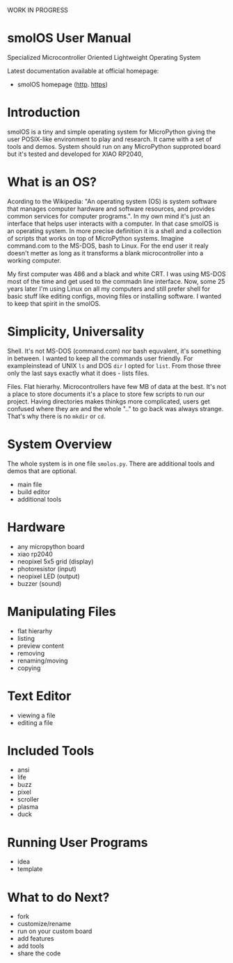 WORK
IN
PROGRESS

# smolOS User Manual
Specialized Microcontroller Oriented Lightweight Operating System

Latest documentation available at official homepage:

* smolOS homepage ([http](http://smol.p1x.in/os/). [https](https://smol.p1x.in/os/))

# Introduction
smolOS is a tiny and simple operating system for MicroPython giving the user POSIX-like environment to play and research. It came with a set of tools and demos. System should run on any MicroPython supproted board but it's tested and developed for XIAO RP2040,

# What is an OS?

Acording to the Wikipedia: "An operating system (OS) is system software that manages computer hardware and software resources, and provides common services for computer programs.". In my own mind it's just an interface that helps user interacts with a computer. In that case smolOS is an operating system. In more precise definition it is a shell and a collection of scripts that works on top of MicroPython systems. Imagine command.com to the MS-DOS, bash to Linux. For the end user it realy doesn't metter as long as it transforms a blank microcontroller into a working computer.

My first computer was 486 and a black and white CRT. I was using MS-DOS most of the time and get used to the commadn line interface. Now, some 25 years later I'm using Linux on all my computers and still prefer shell for basic stuff like editing configs, moving files or installing software. I wanted to keep that spirit in the smolOS.

# Simplicity, Universality

Shell. It's not MS-DOS (command.com) nor bash equvalent, it's something in between. I wanted to keep all the commands user friendly. For exampleinstead of UNIX `ls` and DOS `dir` I opted for `list`. From those three only the last says exactly what it does - lists files.

Files. Flat hierarhy. Microcontrollers have few MB of data at the best. It's not a place to store documents it's a place to store few scripts to run our project. Having directories makes thinkgs more complicated, users get confused where they are and the whole ".." to go back was always strange. That's why there is no `mkdir` or `cd`.

# System Overview

The whole system is in one file `smolos.py`. There are additional tools and demos that are optional.

- main file
- build editor
- additional tools

# Hardware

- any micropython board
- xiao rp2040
- neopixel 5x5 grid (display)
- photoresistor (input)
- neopixel LED (output)
- buzzer (sound)

# Manipulating Files

- flat hierarhy
- listing
- preview content
- removing
- renaming/moving
- copying

# Text Editor

- viewing a file
- editing a file

# Included Tools

- ansi
- life
- buzz
- pixel
- scroller
- plasma
- duck

# Running User Programs

- idea
- template

# What to do Next?

- fork
- customize/rename
- run on your custom board
- add features
- add tools
- share the code
